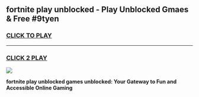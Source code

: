 
## fortnite play unblocked - Play Unblocked Gmaes & Free #9tyen
<h3>
<a href="https://news.freeplayer.one?title=fortnite_play_unblocked&ref=03M">CLICK TO PLAY</a></h3>
<hr>

<h3>
<a href="https://news.freeplayer.one?title=fortnite_play_unblocked&ref=03M">CLICK 2 PLAY</a>
  
</h3>

<a href="https://news.freeplayer.one?title=fortnite_play_unblocked&ref=03M"><img src="https://clearcache.store/games.png"></a>


**fortnite play unblocked games unblocked: Your Gateway to Fun and Accessible Online Gaming**
